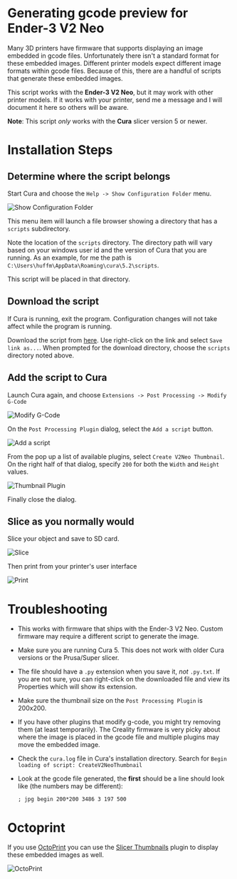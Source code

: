 # Generating gcode preview for Ender-3 V2 Neo

Many 3D printers have firmware that supports displaying an image embedded in gcode files. Unfortunately there isn't a standard format for these embedded images. Different printer models expect different image formats within gcode files. Because of this, there are a handful of scripts that generate these embedded images.

This script works with the **Ender-3 V2 Neo**, but it may work with other printer models. If it works with your printer, send me a message and I will document it here so others will be aware.

**Note**: This script _only_ works with the **Cura** slicer version 5 or newer.

# Installation Steps

## Determine where the script belongs

Start Cura and choose the `Help -> Show Configuration Folder` menu.

![Show Configuration Folder](doc/ShowConfig.png)

This menu item will launch a file browser showing a directory that has a `scripts` subdirectory.

Note the location of the `scripts` directory. The directory path will vary based on your windows user id and the version of Cura that you are running. As an example, for me the path is `C:\Users\huffm\AppData\Roaming\cura\5.2\scripts`.

This script will be placed in that directory.

## Download the script

If Cura is running, exit the program. Configuration changes will not take affect while the program is running.

Download the script from [here](https://raw.githubusercontent.com/KenHuffman/UltimakerCuraScripts/main/scripts/CreateV2NeoThumbnail.py). Use right-click on the link and select `Save link as...`. When prompted for the download directory, choose the `scripts` directory noted above.

## Add the script to Cura

Launch Cura again, and choose `Extensions -> Post Processing -> Modify G-Code`

![Modify G-Code](doc/ModifyGCode.png)

On the `Post Processing Plugin` dialog, select the `Add a script` button.

![Add a script](doc/AddAScript.png)

From the pop up a list of available plugins, select `Create V2Neo Thumbnail`. On the right half of that dialog, specify `200` for both the `Width` and `Height` values.

![Thumbnail Plugin](doc/ThumbnailParam.png)

Finally close the dialog.

## Slice as you normally would

Slice your object and save to SD card.

![Slice](doc/ThingIso.png)

Then print from your printer's user interface

![Print](doc/NeoDisplay.jpg)

# Troubleshooting

- This works with firmware that ships with the Ender-3 V2 Neo. Custom firmware may require a different script to generate the image.
- Make sure you are running Cura 5. This does not work with older Cura versions or the Prusa/Super slicer.
- The file should have a `.py` extension when you save it, _not_ `.py.txt`. If you are not sure, you can right-click on the downloaded file and view its Properties which will show its extension.
- Make sure the thumbnail size on the `Post Processing Plugin` is 200x200.
- If you have other plugins that modify g-code, you might try removing them (at least temporarily). The Creality firmware is very picky about where the image is placed in the gcode file and multiple plugins may move the embedded image.
- Check the `cura.log` file in Cura's installation directory. Search for `Begin loading of script: CreateV2NeoThumbnail`
- Look at the gcode file generated, the **first** should be a line should look like (the numbers may be different):

  `; jpg begin 200*200 3486 3 197 500`

# Octoprint

If you use [OctoPrint](https://octoprint.org/) you can use the [Slicer Thumbnails](https://github.com/jneilliii/OctoPrint-PrusaSlicerThumbnails) plugin to display these embedded images as well.

![OctoPrint](doc/OctoThumb.png)
